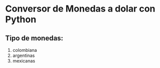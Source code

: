 # Conversor de Monedas a dolar con Python
## Tipo de monedas: 
1. colombiana
2. argentinas
3. mexicanas